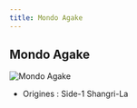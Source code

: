 ```yaml
---
title: Mondo Agake
---
```


Mondo Agake
-----------


![Mondo Agake](/images/stories/saga/gundamzz/persos/mondo-agake.png)


* Origines : Side-1 Shangri-La


 

